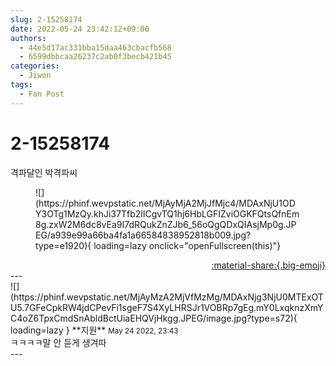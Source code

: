 ```yaml
---
slug: 2-15258174
date: 2022-05-24 23:42:12+09:00
authors:
  - 44e5d17ac331bba15daa463cbacfb568
  - 6599dbbcaa26237c2ab0f3becb421b45
categories:
  - Jiwon
tags:
  - Fan Post
---
```


# 2-15258174

<div class="post-container" markdown="1">
<div class="content-container md-sidebar__scrollwrap" markdown="1">

격파달인 박격파씨 
<figure markdown="1">
![](https://phinf.wevpstatic.net/MjAyMjA2MjJfMjc4/MDAxNjU1ODY3OTg1MzQy.khJi37Tfb2IlCgvTQ1hj6HbLGFIZviOGKFQtsQfnEm8g.zxW2M6dc8vEa9I7dRQukZnZJb6_56oQgQDxQIAsjMp0g.JPEG/a939e99a66ba4fa1a66584838952818b009.jpg?type=e1920){ loading=lazy onclick="openFullscreen(this)"}
</figure>


</div>
</div>

<div style="text-align: right;" markdown="1">
<a href="https://weverse.io/fromis9/fanpost/2-15258174" style="text-align: right;">:material-share:{.big-emoji}</a>
</div>
---

<div class="comments-container md-sidebar__scrollwrap" markdown="1">
<div class="comment" markdown="1">
<div class='id-container' markdown="1">
![](https://phinf.wevpstatic.net/MjAyMzA2MjVfMzMg/MDAxNjg3NjU0MTExOTU5.7GFeCpkRW4jdCPevFi1sgeF7S4XyLHRSJr1VOBRp7gEg.mY0LxqknzXmYC4oZ6TpxCmdSnAbldBctUiaEHQVjHkgg.JPEG/image.jpg?type=s72){ loading=lazy }
**<span class="artist">지원</span>** <small>May 24 2022, 23:43</small><br>
</div>
<div class='comment-body' markdown="1">
ㅋㅋㅋㅋ말 안 듣게 생겨따
</div>
</div>
</div>
---
